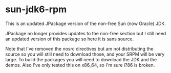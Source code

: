 sun-jdk6-rpm
============

This is an updated JPackage version of the non-free Sun (now Oracle) JDK.

JPackage no longer provides updates to the non-free section but I still
need an updated version of this package so here it is sans source.

Note that I've removed the nosrc directives but am not distributing the
source so you will still need to download those, and your SRPM will be
very large. To build the packages you will need to download the JDK and
the demos. Also I've only tested this on x86_64, so I'm sure i?86 is
broken.

